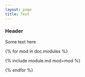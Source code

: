 ```yaml
---
layout: page
title: Test
---
```

### Header

Some text here

{% for mod in doc.modules %}

{% include module.md mod=mod %}

{% endfor %}
